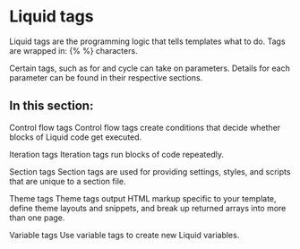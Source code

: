 # Liquid tags

Liquid tags are the programming logic that tells templates what to do. Tags are wrapped in: {% %} characters.

Certain tags, such as for and cycle can take on parameters. Details for each parameter can be found in their respective sections.

## In this section:
Control flow tags Control flow tags create conditions that decide whether blocks of Liquid code get executed.

Iteration tags Iteration tags run blocks of code repeatedly.

Section tags Section tags are used for providing settings, styles, and scripts that are unique to a section file.

Theme tags Theme tags output HTML markup specific to your template, define theme layouts and snippets, and break up returned arrays into more than one page.

Variable tags Use variable tags to create new Liquid variables.